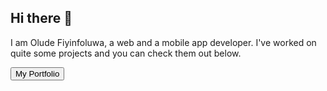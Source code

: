 ## Hi there 👋
I am Olude Fiyinfoluwa, a web and a mobile app developer. I've worked on quite some projects and you can check them out below.

<button class="button primary">My Portfolio</button>
